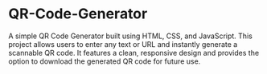 # QR-Code-Generator
A simple QR Code Generator built using HTML, CSS, and JavaScript. This project allows users to enter any text or URL and instantly generate a scannable QR code. It features a clean, responsive design and provides the option to download the generated QR code for future use.
